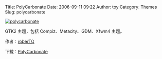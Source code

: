 Title: PolyCarbonate
Date: 2006-09-11 09:22
Author: toy
Category: Themes
Slug: polycarbonate

[![polycarbonate](http://i.linuxtoy.org/i/PolyCarbonate-Theaser-Small.png)](http://i.linuxtoy.org/i/PolyCarbonate.jpg)

GTK2 主题，包括 Compiz、Metacity、GDM、Xfwm4 主题。

作者：[roberTO](http://www.roberto-studios.hu)  

下载：[PolyCarbonate](http://www.roberto-studios.hu/Files/Carbonit/CarbonitSuite.tar.gz)
